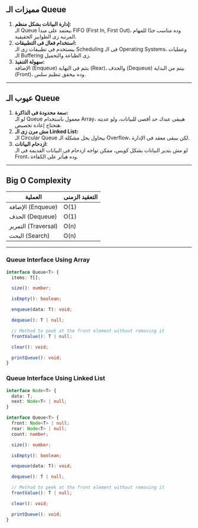 ## مميزات الـ Queue

1. **إدارة البيانات بشكل منظم:**  
   الـ Queue بيعتمد على مبدأ FIFO (First In, First Out)، وده مناسب جدًا للمهام المرتبة زى الطوابير الحقيقية.
2. **استخدام فعال فى التطبيقات:**  
   بيستخدم فى تطبيقات زى الـ Scheduling فى الـ Operating Systems، وعمليات الـ Buffering زى الطباعة والتحميل.
3. **سهولة التنفيذ:**  
   الإضافة (Enqueue) بتتم فى النهاية (Rear)، والحذف (Dequeue) بيتم من البداية (Front)، وده بيحقق تنظيم سلس.

---

## عيوب الـ Queue

1. **سعة محدودة فى الذاكرة:**  
   لو الـ Queue معمول باستخدام Array، هيبقى عندك حد أقصى للبيانات، ولو عديته هتحتاج إعادة تخصيص.
2. **مش مرن زى الـ Linked List:**  
   الـ Circular Queue بيحاول يحل مشكلة الـ Overflow، لكن بيبقى معقد فى الإدارة.
3. **ازدحام البيانات:**  
   لو مش بتدير البيانات بشكل كويس، ممكن تواجه ازدحام فى البيانات القديمة فى الـ Front، وده هيأثر على الكفاءة.

---

## Big O Complexity

| العملية             | التعقيد الزمنى |
| ------------------- | -------------- |
| الإضافة (Enqueue)   | O(1)           |
| الحذف (Dequeue)     | O(1)           |
| التمرير (Traversal) | O(n)           |
| البحث (Search)      | O(n)           |

---

### Queue Interface Using Array

```typescript
interface Queue<T> {
  items: T[];

  size(): number;

  isEmpty(): boolean;

  enqueue(data: T): void;

  dequeue(): T | null;

  // Method to peek at the front element without removing it
  frontValue(): T | null;

  clear(): void;

  printQueue(): void;
}
```

### Queue Interface Using Linked List

```typescript
interface Node<T> {
  data: T;
  next: Node<T> | null;
}

interface Queue<T> {
  front: Node<T> | null;
  rear: Node<T> | null;
  count: number;

  size(): number;

  isEmpty(): boolean;

  enqueue(data: T): void;

  dequeue(): T | null;

  // Method to peek at the front element without removing it
  frontValue(): T | null;

  clear(): void;

  printQueue(): void;
}

```